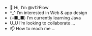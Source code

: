 - 👋 Hi, I’m @v12Flow
- ^_^ I’m interested in Web & app design
- (⌐■_■) I’m currently learning Java
- U_U I’m looking to collaborate ...
- 📫 How to reach me ...

<!---
v12Flow/v12Flow is a ✨ special ✨ repository because its `README.md` (this file) appears on your GitHub profile.
You can click the Preview link to take a look at your changes.
--->
